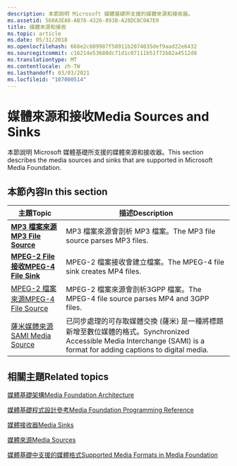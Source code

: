 ```yaml
---
description: 本節說明 Microsoft 媒體基礎所支援的媒體來源和接收器。
ms.assetid: 560A3EA8-AB78-4326-893B-A28DCBC0A7E0
title: 媒體來源和接收
ms.topic: article
ms.date: 05/31/2018
ms.openlocfilehash: 668e2c609987f50911b2074035def9aad22e6432
ms.sourcegitcommit: c16214e53680dc71d1c07111b51f72b82a4512d8
ms.translationtype: MT
ms.contentlocale: zh-TW
ms.lasthandoff: 03/03/2021
ms.locfileid: "107000514"
---
```

# <a name="media-sources-and-sinks"></a><span data-ttu-id="bd41f-103">媒體來源和接收</span><span class="sxs-lookup"><span data-stu-id="bd41f-103">Media Sources and Sinks</span></span>

<span data-ttu-id="bd41f-104">本節說明 Microsoft 媒體基礎所支援的媒體來源和接收器。</span><span class="sxs-lookup"><span data-stu-id="bd41f-104">This section describes the media sources and sinks that are supported in Microsoft Media Foundation.</span></span>

## <a name="in-this-section"></a><span data-ttu-id="bd41f-105">本節內容</span><span class="sxs-lookup"><span data-stu-id="bd41f-105">In this section</span></span>



| <span data-ttu-id="bd41f-106">主題</span><span class="sxs-lookup"><span data-stu-id="bd41f-106">Topic</span></span>                                                   | <span data-ttu-id="bd41f-107">描述</span><span class="sxs-lookup"><span data-stu-id="bd41f-107">Description</span></span>                                                                                                   |
|---------------------------------------------------------|---------------------------------------------------------------------------------------------------------------|
| [<span data-ttu-id="bd41f-108">**MP3 檔案來源**</span><span class="sxs-lookup"><span data-stu-id="bd41f-108">**MP3 File Source**</span></span>](mp3-file-source.md)<br/>   | <span data-ttu-id="bd41f-109">MP3 檔案來源會剖析 MP3 檔案。</span><span class="sxs-lookup"><span data-stu-id="bd41f-109">The MP3 file source parses MP3 files.</span></span><br/>                                                              |
| [<span data-ttu-id="bd41f-110">**MPEG-2 File 接收**</span><span class="sxs-lookup"><span data-stu-id="bd41f-110">**MPEG-4 File Sink**</span></span>](mpeg-4-file-sink.md)<br/> | <span data-ttu-id="bd41f-111">MPEG-2 檔案接收會建立檔案。</span><span class="sxs-lookup"><span data-stu-id="bd41f-111">The MPEG-4 file sink creates MP4 files.</span></span><br/>                                                            |
| [<span data-ttu-id="bd41f-112">MPEG-2 檔案來源</span><span class="sxs-lookup"><span data-stu-id="bd41f-112">MPEG-4 File Source</span></span>](mpeg-4-file-source.md)<br/> | <span data-ttu-id="bd41f-113">MPEG-2 檔案來源會剖析3GPP 檔案。</span><span class="sxs-lookup"><span data-stu-id="bd41f-113">The MPEG-4 file source parses MP4 and 3GPP files.</span></span><br/>                                                  |
| [<span data-ttu-id="bd41f-114">薩米媒體來源</span><span class="sxs-lookup"><span data-stu-id="bd41f-114">SAMI Media Source</span></span>](sami-media-source.md)<br/>   | <span data-ttu-id="bd41f-115">已同步處理的可存取媒體交換 (薩米) 是一種將標題新增至數位媒體的格式。</span><span class="sxs-lookup"><span data-stu-id="bd41f-115">Synchronized Accessible Media Interchange (SAMI) is a format for adding captions to digital media.</span></span><br/> |



 

## <a name="related-topics"></a><span data-ttu-id="bd41f-116">相關主題</span><span class="sxs-lookup"><span data-stu-id="bd41f-116">Related topics</span></span>

<dl> <dt>

[<span data-ttu-id="bd41f-117">媒體基礎架構</span><span class="sxs-lookup"><span data-stu-id="bd41f-117">Media Foundation Architecture</span></span>](media-foundation-architecture.md)
</dt> <dt>

[<span data-ttu-id="bd41f-118">媒體基礎程式設計參考</span><span class="sxs-lookup"><span data-stu-id="bd41f-118">Media Foundation Programming Reference</span></span>](media-foundation-programming-reference.md)
</dt> <dt>

[<span data-ttu-id="bd41f-119">媒體接收器</span><span class="sxs-lookup"><span data-stu-id="bd41f-119">Media Sinks</span></span>](media-sinks.md)
</dt> <dt>

[<span data-ttu-id="bd41f-120">媒體來源</span><span class="sxs-lookup"><span data-stu-id="bd41f-120">Media Sources</span></span>](media-sources.md)
</dt> <dt>

[<span data-ttu-id="bd41f-121">媒體基礎中支援的媒體格式</span><span class="sxs-lookup"><span data-stu-id="bd41f-121">Supported Media Formats in Media Foundation</span></span>](supported-media-formats-in-media-foundation.md)
</dt> </dl>

 

 





